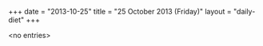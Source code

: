 +++
date = "2013-10-25"
title = "25 October 2013 (Friday)"
layout = "daily-diet"
+++

\<no entries\>